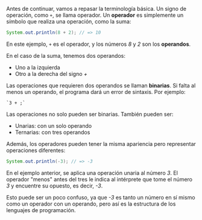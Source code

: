 Antes de continuar, vamos a repasar la terminología básica. Un signo de operación, como `+`, se llama operador. Un **operador** es simplemente un símbolo que realiza una operación, como la suma:

```java
System.out.println(8 + 2); // => 10
```

En este ejemplo, `+` es el operador, y los números *8* y *2* son los **operandos**.

En el caso de la suma, tenemos dos operandos:

* Uno a la izquierda
* Otro a la derecha del signo *+*

Las operaciones que requieren dos operandos se llaman **binarias**. Si falta al menos un operando, el programa dará un error de sintaxis. Por ejemplo:

```
`3 + ;`
```

Las operaciones no solo pueden ser binarias. También pueden ser:

* Unarias: con un solo operando
* Ternarias: con tres operandos

Además, los operadores pueden tener la misma apariencia pero representar operaciones diferentes:

```java
System.out.println(-3); // => -3
```

En el ejemplo anterior, se aplica una operación unaria al número *3*. El operador "menos" antes del tres le indica al intérprete que tome el número *3* y encuentre su opuesto, es decir, *-3*.

Esto puede ser un poco confuso, ya que *-3* es tanto un número en sí mismo como un operador con un operando, pero así es la estructura de los lenguajes de programación.
